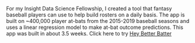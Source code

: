 For my Insight Data Science Fellowship, I created a tool that fantasy baseball players can use to help build rosters on a daily basis. The app is built on ~400,000 player at-bats from the 2015-2019 baseball seasons and uses a linear regression model to make at-bat outcome predictions. This app was built in about 3.5 weeks. Click here to try [Hey Better Batter](http://learningdata.info)